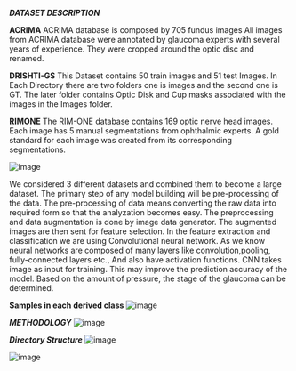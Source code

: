 _**DATASET DESCRIPTION**_

**ACRIMA**
	ACRIMA database is composed by 705 fundus images All images from ACRIMA database were annotated by 	glaucoma experts with several years of experience. They were cropped around the optic disc and renamed.
 
**DRISHTI-GS**
  This Dataset contains 50 train images and 51 test Images. In Each Directory there are two folders one is images and the second one is GT. The later folder contains Optic Disk and Cup masks associated with the images in the Images folder.
  
**RIMONE**
  The RIM-ONE database contains 169 optic nerve head images. Each image has 5 manual segmentations from ophthalmic experts. A gold standard for each image was created from its corresponding segmentations.
  
  ![image](https://github.com/user-attachments/assets/fc1f0733-e26c-4216-84fc-8b19beaee128)

  We considered 3 different datasets and combined them to become a large dataset. The primary step of any model building will be pre-processing of the data. The pre-processing of data means converting the raw data into required form so that the analyzation becomes easy. The preprocessing and data augmentation is done by image data generator. The augmented images are then sent for feature selection. In the feature extraction and classification we are using  Convolutional neural network. As we know neural networks are composed of many layers like convolution,pooling, fully-connected layers etc., And also have activation functions. CNN takes image as input for training. This may improve the prediction accuracy of the model. Based on the  amount of pressure, the stage of the glaucoma can be determined.

  **Samples in each derived class**
![image](https://github.com/user-attachments/assets/5f27f6fe-53d6-4b58-93c0-e03dd6933ea0)

_**METHODOLOGY**_
![image](https://github.com/user-attachments/assets/0490094f-1a6d-450a-9885-8f74230645f1)

_**Directory Structure**_
![image](https://github.com/user-attachments/assets/d03d8e24-8e32-467c-a163-432d317013f5)

![image](https://github.com/user-attachments/assets/04a30328-911d-49e9-b371-1fbdd5b0a4f1)



